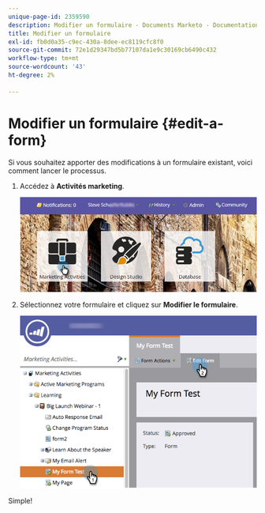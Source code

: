 ```yaml
---
unique-page-id: 2359590
description: Modifier un formulaire - Documents Marketo - Documentation du produit
title: Modifier un formulaire
exl-id: fb0d0a35-c9ec-430a-8dee-ec8119cfc8f0
source-git-commit: 72e1d29347bd5b77107da1e9c30169cb6490c432
workflow-type: tm+mt
source-wordcount: '43'
ht-degree: 2%

---
```


# Modifier un formulaire {#edit-a-form}

Si vous souhaitez apporter des modifications à un formulaire existant, voici comment lancer le processus.

1. Accédez à **Activités marketing**.

   ![](assets/login-marketing-activities.png)

1. Sélectionnez votre formulaire et cliquez sur **Modifier le formulaire**.

   ![](assets/editform.png)

Simple!
